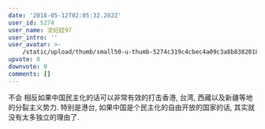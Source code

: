 ```yaml
---
date: '2018-05-12T02:05:32.202Z'
user_id: 5274
user_name: 沈纪廷97
user_intro: ''
user_avatar: >-
    /static/upload/thumb/small50-u-thumb-5274c319c4cbec4a09c3a8b83820185c790f570941a4.png
upvote: 0
downvote: 0
comments: []
---
```


不会 相反如果中国民主化的话可以非常有效的打击香港, 台湾, 西藏以及新疆等地的分裂主义势力. 特别是港台, 如果中国是个民主化的自由开放的国家的话, 其实就没有太多独立的理由了.
